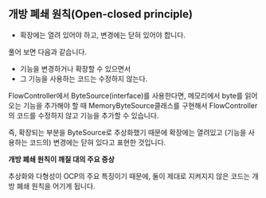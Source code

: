 ## 개방 폐쇄 원칙(Open-closed principle)

- 확장에는 열려 있어야 하고, 변경에는 닫혀 있어야 합니다.

풀어 보면 다음과 같습니다.

- 기능을 변경하거나 확장할 수 있으면서
- 그 기능을 사용하는 코드는 수정하지 않는다.

FlowController에서 ByteSource(interface)를 사용한다면, 메모리에서 byte를 읽어 오는 기능을 추가해야 할 때 MemoryByteSource클래스를 구현해서 FlowController의 코드를 수정하지 않고 기능을 추가할 수 있습니다.

즉, 확장되는 부분을 ByteSource로 추상화했기 때문에 확장에는 열려있고 (기능을 사용하는 코드의) 변경에는 닫혀 있다고 표현한 것입니다.


**개방 폐쇄 원칙이 깨질 대의 주요 증상**

추상화와 다형성이 OCP의 주요 특징이기 때문에, 둘이 제대로 지켜지지 않은 코드는 개방 폐쇄 원칙을 어기게 됩니다. 

